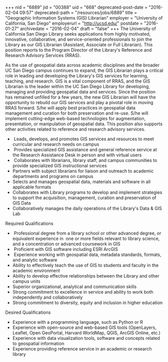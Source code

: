 +++
nid = "6889"
jid = "00388"
uid = "668"
deprecated-post-date = "2016-02-04 09:57"
deprecated-path = "/resources/jobs/6889"
title = "Geographic Information Systems (GIS) Librarian"
employer = "University of California, San Diego"
employerurl = "http://ucsd.edu/"
postdate = "2016-01-27"
archivedate = "2016-02-04"
draft = "false"
+++
The University of California San Diego Library seeks applications from
highly motivated, innovative, collaborative, and service-oriented
professionals to join the Library as our GIS Librarian (Assistant,
Associate or Full Librarian). This position reports to the Program
Director of the Library's Reference and Research Advisory Services
(RRAS).

As the use of geospatial data across academic disciplines and the
broader UC San Diego campus continues to expand, the GIS Librarian plays
a critical role in leading and developing the Library's GIS services
for learning, teaching, and research. GIS is a vital component of RRAS,
and the GIS Librarian is the leader within the UC San Diego Library for
developing, managing and providing geospatial data and services. Since
the position has remained unfilled for a few years, the new GIS
Librarian will have the opportunity to rebuild our GIS services and play
a pivotal role in moving RRAS forward. S/he will apply best practices in
geospatial data management and curation for both preservation and
re-use. S/he will implement cutting-edge web-based technologies for
augmentation, presentation, or manipulation of geospatial data. This
position also supports other activities related to reference and
research advisory services.

-    Leads, develops, and promotes GIS services and resources to meet
    curricular and research needs on campus
-    Provides specialized GIS assistance and general reference service
    at the Research Assistance Desk in person and with virtual users
-    Collaborates with librarians, library staff, and campus communities
    to provide specialized GIS instructional services
-   Partners with subject librarians for liaison and outreach to
    academic departments and programs on campus
-   Selects and manages geospatial data, materials and software in all
    applicable formats
-   Collaborates with Library programs to develop and implement
    strategies to support the acquisition, management, curation and
    preservation of GIS Data
-   Collaboratively manages the daily operations of the Library's Data &
    GIS Lab
  
Required Qualifications

-    Professional degree from a library school or other advanced degree,
    or equivalent experience in  one or more fields relevant to library
    science, and a concentration or advanced coursework in GIS
-    Proficient with GIS software including ESRI ArcGIS
-    Experience working with geospatial data, metadata standards,
    formats, and analytic software
-   Ability to effectively teach the use of GIS to students and faculty
    in the academic environment
-   Ability to develop effective relationships between the Library and
    other campus units
-   Superior organizational, analytical and communication skills
-   Strong commitment to excellence in service and ability to work both
    independently and collaboratively
-   Strong commitment to diversity, equity and inclusion in higher
    education

Desired Qualifications

-   Experience with a programming language, such as Python or R
-   Experience with open-source and web-based GIS tools (OpenLayers,
    Leaflet, Open GeoPortal, Harvard WorldMap, QGIS, ArcGIS Online,
    etc.)
-   Experience with data visualization tools, software and concepts
    related to geospatial information
-   Experience providing reference service in an academic or research
    library
